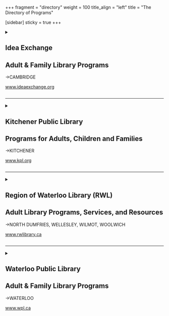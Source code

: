 +++
fragment = "directory"
weight = 100
title_align = "left"
title = "The Directory of Programs"


[sidebar]
  sticky = true
+++

<details>  
<summary>  
  
## Idea Exchange  
## Adult & Family Library Programs   
→CAMBRIDGE  
  
www.ideaexchange.org  
  
</summary>  
  
#### What:  
- Free early literacy programming including Baby, Toddler, and School Readiness online and in-person  
- Immersive Learning Children’s collections including Read the Rainbow Kits, levelled book kits for each stage of reading, and PlaySmarts Toy and Game collection which is built around ten activities such as counting, feeling, moving, sensing and more with suggested age ranges for each item.  
- Literacy collection ‒ for adults learning the basics of letters and numbers  
- Audio kits ‒ Books and CDs. Also available online through Tumblebooks  
- Language learning ‒ for English and many other languages ‒ in audio, print, electronic or some combination (or learn online using the Mango Languages learning programs)  
- Books with high interest and low vocabulary  
- Movies and music in other languages  
- Conversation Circles ‒ meet virtually multiple times per week  
- Settlement Worker on site at the Queen’s Square location 2 days per week  
- Courses on teaching English and ESL through an online product called Lynda.com  
- Free access to the Internet ‒ use our computers or bring your own device  
- Borrow an ipad to use for home, school, or work  
- Never used a computer or need help with other devices? Book a 1 to 1 training session with our staff  
- Old Post Office location – digital library with free access to laser cutter, sewing machines, 3D printer and more. Borrow laptops and ipads to use at location.  
#### Who:  
Everyone, all ages and skill levels  
#### When:  
**Queen’s Square**  
Monday ‒ Thursday at 9:30am‒8:30pm  
Friday and Saturday at 9:30am‒5:30pm  
Sunday at 1:00pm‒5:00pm  
  
**Hespeler, Preston and Clemens Mill**  
Monday ‒ Thursday at 10:00am‒8:30pm  
Friday at 10:00am‒5:30pm  
Saturday at 9:30am‒5:30pm  
Sunday at 1:00pm‒5:00pm  
  
**Old Post Office**  
Monday at 10:00am‒5:30pm  
Tuesday ‒ Thursday at 10:00am‒8:30pm  
Friday at 10:00am‒5:30pm  
Saturday at 9:30am‒5:30pm  
Sunday at 1:00pm‒5:00pm  
#### Where:  
**Queen’s Square**—1 North Square  
  
**Clemens Mill**—50 Saginaw Parkway  
  
**Hespeler**—5 Tannery Street East  
  
**Preston**—435 King Street East  
  
**Old Post Office**—12 Water Street South  
#### Ask For:  
**Queen’s Square**—(519) 621-0460  
  
**Clemens Mill**—(519) 740-6294  
  
**Hespeler**—(519) 658-4412  
  
**Preston**—(519) 653-3632  
  
**Old Post Office**—(226) 533-2767  
  
</details>  
  
* * * * *  
  
<details>  
<summary>  
  
## Kitchener Public Library  
## Programs for Adults, Children and Families  
→KITCHENER  
  
www.kpl.org  
  
</summary>  
  
#### What:  
**All programs are free**  
- Adult Literacy Collection for Teachers, Tutors, and Students  
- Family Literacy programs for parents, caregivers, and children  
- Computer and Technology Programs  
- Volunteer Opportunities  
- Career and resume help  
- ESL conversation circles  
  
**Additional free services and supports**  
- Access to Internet, printers, photocopiers, scanning and fax  
- Study Rooms  
- WiFi Hotspots  
- Accessibility Centre (JAWS, Dragon Dictate, ZoomText, C-Pen readers etc)  
- Heffner Studio: 3D printers, Music Editing, Digital Conversion, Audio Production  
- Chromebooks for in-library and out-of-library use (https://www.kpl.org/technology/computers-and-devices)  
- Instruments, sports equipment, museum and park passes, toys, and games (https://www.kpl.org/things-to-check-out/cool-things)  
#### Who:  
Programs for all ages. All are welcome.  
Chromebook services: Adults 18 years and older must show ID with their library card to use a Chromebook.  
#### When:  
- Monday ‒ Thursday at 9:00am‒9:00pm  
- Friday and Saturday at 9:00am‒5:30pm  
- Sunday at 1:00pm‒5:00pm (Central Library only, Fall‒Spring)  
#### Where:  
**Central Library**  
85 Queen Street North  
  
**Country Hills Library**  
1500 Block Line Road  
  
**Forest Heights Library**  
251 Fischer-Hallman Road  
  
**Grand River Stanley Park Library**  
175 Indian Road  
  
**Pioneer Park Community Library**  
150 Pioneer Park Drive  
#### Ask For:  
Madeleine Kong  
Librarian, Literacy and Lifelong Learning  
(519) 743-0271 ext. 230  
Madeleine.Kong@kpl.org  
  
</details>  
  
* * * * *  
  
<details>  
<summary>  
  
## Region of Waterloo Library (RWL)  
## Adult Library Programs, Services, and Resources  
→NORTH DUMFRIES, WELLESLEY, WILMOT, WOOLWICH
  
www.rwlibrary.ca   
  
  
  
</summary>  
  
#### What:  
- Programs for all ages and skill levels.  Browse and register for programs.  
- Access to Internet, printers and photocopiers  
- Mobile Hotspot lending program  
- A variety of lending collection items including: Hobby Kits, Book Clubs in a Bag/Book Club Packs 4 Kids, Games Collection, Museum Family Passes, Recreation Passes, and Public Health Kits  
- Online resources for families such as Hoopla, Mango Languages, Fiero Code and Niche Academy.  
#### Who:  
Open to all ages and skill levels  
#### When:  
Monday ‒ Saturday, hours and days vary by branch. Refer to the Locations and Hours page on our website.   
#### Where:  
**Ayr Branch**  
137 Stanley Street  
  
**Baden Branch**  
115 Snyder’s Road East  
  
**Bloomingdale Branch**  
860A Sawmill Road  
  
**Elmira Branch**  
65 Arthur Street South  
  
**Linwood Branch**  
5279 Ament Line  
  
**New Hamburg Branch**  
145 Huron Street  
  
**New Dundee Branch**  
1176 Queen Street  
  
**St. Clements Branch**  
3605 Lobsinger Line  
  
**St. Jacobs Branch**  
29 Queensway Drive  
  
**Wellesley Branch**  
1137 Henry Street  
#### Ask For:  
Allie Fallis  
Supervisor of Programs and Outreach  
(519) 575-4590 ext. 3953  
  
</details>  
  
* * * * *  
  
<details>  
<summary>  
  
## Waterloo Public Library  
## Adult & Family Library Programs  
→WATERLOO  
  
www.wpl.ca  
  
</summary>  
  
#### What:  
- Career, job search and resume information  
- Library Settlement Program workers for specific newcomer and employment support  
- Tech Connect one-on-one technology help  
- Access to computers, printers, photocopiers and scanners  
- Free WiFi Internet access and loanable mobile WiFi Hotspots (with WPL card)  
- Gale and LinkedIn Learning online courses (with WPL card)  
- Language learning resources and English conversation circle  
- Adult literacy collections  
- Early literacy programming and collections for children  
- Explore our programs and events  
- Explore our services  
- Cool Things to Borrow  
#### Who:  
Open to everyone. Programs, collections and services for all ages and skill levels.  
#### When:  
**Main Library**  
- Monday ‒ Thursday at 9:30am‒9:00pm   
- Friday and Saturday at 9:30am‒5:30pm   
- Sundays at 1:00pm‒4:00pm (October ‒ May)  
  
**Branches**  
- Monday ‒ Thursday at 9:30am‒9:00pm   
- Friday and Saturday at 9:30am‒5:30pm  
#### Where:  
**Main Library**  
35 Albert Street  
  
**John M. Harper Branch**  
500 Fischer-Hallman Road North  
  
**McCormick Branch**  
500 Parkside Drive  
  
**Eastside Branch**  
2001 University Avenue East  
#### Ask For:  
(519) 886-1310 ext. 124  
askus@wpl.ca  
  
  
</details>  

